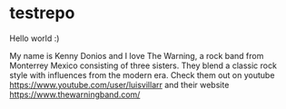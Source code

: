 # testrepo
Hello world :)

My name is Kenny Donios and I love The Warning, a rock band from Monterrey Mexico consisting of three sisters. They blend a classic rock style with influences from the modern  era. Check them out on youtube
https://www.youtube.com/user/luisvillarr and their website https://www.thewarningband.com/
